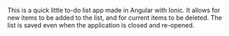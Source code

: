 This is a quick little to-do list app made in Angular with Ionic. It allows for new items to be added to the list, and for current items to be deleted. The list is saved even when the application is closed and re-opened.
